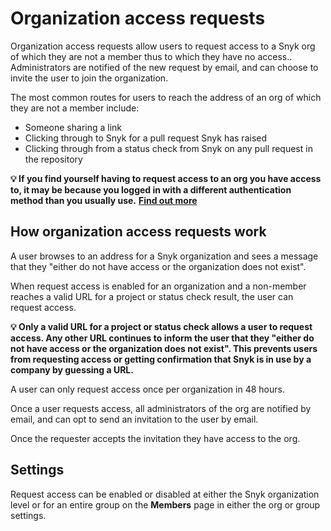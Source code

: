 # Organization access requests

Organization access requests allow users to request access to a Snyk org of which they are not a member thus to which they have no access.. Administrators are notified of the new request by email, and can choose to invite the user to join the organization.

The most common routes for users to reach the address of an org of which they are not a member include:

* Someone sharing a link
* Clicking through to Snyk for a pull request Snyk has raised
* Clicking through from a status check from Snyk on any pull request in the repository

**💡 If you find yourself having to request access to an org you have access to, it may be because you logged in with a different authentication method than you usually use.** [**Find out more**](https://support.snyk.io/hc/en-us/articles/360001649558-Unable-to-display-this-organization)

## How organization access requests work

A user browses to an address for a Snyk organization and sees a message that they "either do not have access or the organization does not exist".

When request access is enabled for an organization and a non-member reaches a valid URL for a project or status check result, the user can request access.

**💡 Only a valid URL for a project or status check allows a user to request access. Any other URL continues to inform the user that they "either do not have access or the organization does not exist". This prevents users from requesting access or getting confirmation that Snyk is in use by a company by guessing a URL.**

A user can only request access once per organization in 48 hours.

Once a user requests access, all administrators of the org are notified by email, and can opt to send an invitation to the user by email.

Once the requester accepts the invitation they have access to the org.

## Settings

Request access can be enabled or disabled at either the Snyk organization level or for an entire group on the **Members** page in either the org or group settings.
